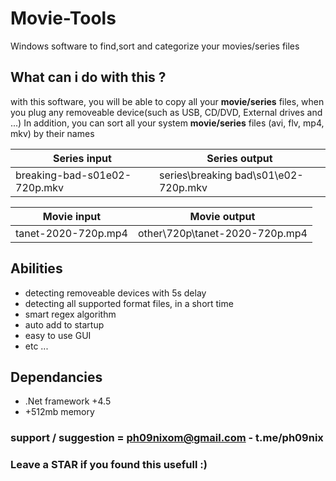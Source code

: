 # Movie-Tools
Windows software to find,sort and categorize your movies/series files

## What can i do with this ? 
with this software, you will be able to copy all your **movie/series** files, when you plug any removeable device(such as USB, CD/DVD, External drives and ...)
In addition, you can sort all your system **movie/series** files (avi, flv, mp4, mkv) by their names

Series input | Series output
------------ | ------------
breaking-bad-s01e02-720p.mkv | series\breaking bad\s01\e02-720p.mkv

Movie input | Movie output
------------ | ------------
tanet-2020-720p.mp4 | other\720p\tanet-2020-720p.mp4

## Abilities
- detecting removeable devices with 5s delay
- detecting all supported format files, in a short time
- smart regex algorithm
- auto add to startup 
- easy to use GUI
- etc ...

## Dependancies
- .Net framework +4.5
- +512mb memory

### support / suggestion = ph09nixom@gmail.com - t.me/ph09nix
### Leave a STAR if you found this usefull :)